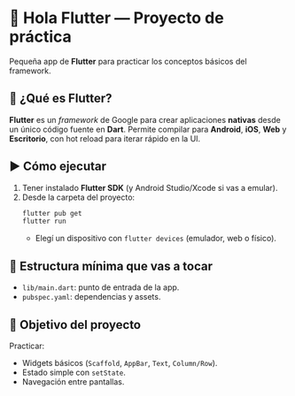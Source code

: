 # 👋 Hola Flutter — Proyecto de práctica

Pequeña app de **Flutter** para practicar los conceptos básicos del framework.

## 🧠 ¿Qué es Flutter?
**Flutter** es un *framework* de Google para crear aplicaciones **nativas** desde un único código fuente en **Dart**. Permite compilar para **Android**, **iOS**, **Web** y **Escritorio**, con hot reload para iterar rápido en la UI.

## ▶️ Cómo ejecutar
1. Tener instalado **Flutter SDK** (y Android Studio/Xcode si vas a emular).
2. Desde la carpeta del proyecto:
   ```bash
   flutter pub get
   flutter run
   ```
   - Elegí un dispositivo con `flutter devices` (emulador, web o físico).

## 🧩 Estructura mínima que vas a tocar
- `lib/main.dart`: punto de entrada de la app.
- `pubspec.yaml`: dependencias y assets.

## 🎯 Objetivo del proyecto
Practicar:
- Widgets básicos (`Scaffold`, `AppBar`, `Text`, `Column/Row`).
- Estado simple con `setState`.
- Navegación entre pantallas.

